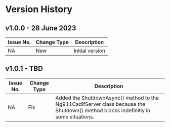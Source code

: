 # Version History

## v1.0.0 - 28 June 2023
| Issue No. | Change Type | Description |
|--------|--------|-------|
| NA       |  New      | Initial version |

## v1.0.1 - TBD
| Issue No. | Change Type | Description |
|--------|----------|-------|
| NA     | Fix      | Added the ShutdownAsync() method to the Ng911CadIfServer class because the Shutdown() method blocks indefinitly in some situations. |

